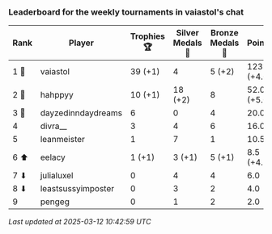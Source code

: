 ### Leaderboard for the weekly tournaments in vaiastol's chat
| Rank | Player | Trophies 🏆 | Silver Medals 🥈 | Bronze Medals 🥉 | Points |
|------|--------|-------------|------------------|------------------|--------|
| 1 🥇 | vaiastol | 39 (+1) | 4 | 5 (+2) | 123.5 (+4.0) |
| 2 🥈 | hahppyy | 10 (+1) | 18 (+2) | 8 | 52.0 (+5.0) |
| 3 🥉 | dayzedinndaydreams | 6 | 0 | 4 | 20.0 |
| 4 | divra__ | 3 | 4 | 6 | 16.0 |
| 5 | leanmeister | 1 | 7 | 1 | 10.5 |
| 6 ⬆| eelacy | 1 (+1) | 3 (+1) | 5 (+1) | 8.5 (+4.5) |
| 7 ⬇| julialuxel | 0 | 4 | 4 | 6.0 |
| 8 ⬇| leastsussyimposter | 0 | 3 | 2 | 4.0 |
| 9 | pengeg | 0 | 1 | 2 | 2.0 |

_Last updated at 2025-03-12 10:42:59 UTC_